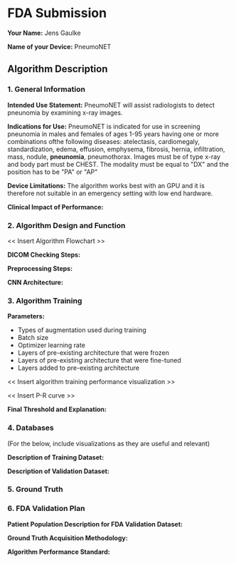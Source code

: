 # FDA  Submission

**Your Name:** Jens Gaulke

**Name of your Device:** PneumoNET

## Algorithm Description 

### 1. General Information

**Intended Use Statement:** PneumoNET will assist radiologists to detect pneunomia by examining x-ray images.

**Indications for Use:** PneumoNET is indicated for use in screening pneunomia in males and females of ages 1-95 years having one or more combinations ofthe following diseases: atelectasis, cardiomegaly, standardization, edema, effusion, emphysema, fibrosis, hernia, infiltration, mass, nodule, **pneunomia**, pneumothorax. Images must be of type x-ray and body part must be CHEST. The modality must be equal to "DX" and the position has to be "PA" or "AP"

**Device Limitations:** The algorithm works best with an GPU and it is therefore not suitable in an emergency setting with low end hardware.

**Clinical Impact of Performance:**

### 2. Algorithm Design and Function

<< Insert Algorithm Flowchart >>

**DICOM Checking Steps:**

**Preprocessing Steps:**

**CNN Architecture:**


### 3. Algorithm Training

**Parameters:**
* Types of augmentation used during training
* Batch size
* Optimizer learning rate
* Layers of pre-existing architecture that were frozen
* Layers of pre-existing architecture that were fine-tuned
* Layers added to pre-existing architecture

<< Insert algorithm training performance visualization >> 

<< Insert P-R curve >>

**Final Threshold and Explanation:**

### 4. Databases
 (For the below, include visualizations as they are useful and relevant)

**Description of Training Dataset:** 


**Description of Validation Dataset:** 


### 5. Ground Truth



### 6. FDA Validation Plan

**Patient Population Description for FDA Validation Dataset:**

**Ground Truth Acquisition Methodology:**

**Algorithm Performance Standard:**
